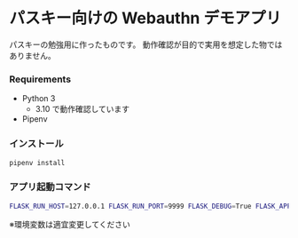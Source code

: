 # パスキー向けの Webauthn デモアプリ

パスキーの勉強用に作ったものです。
動作確認が目的で実用を想定した物ではありません。

### Requirements

* Python 3
  * 3.10 で動作確認しています
* Pipenv

### インストール

```sh
pipenv install
```

### アプリ起動コマンド

```sh
FLASK_RUN_HOST=127.0.0.1 FLASK_RUN_PORT=9999 FLASK_DEBUG=True FLASK_APP=demo/app.py pipenv run flask run
```

※環境変数は適宜変更してください

